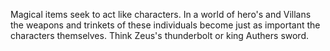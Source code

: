 Magical items seek to act like characters. In a world of hero's and Villans the weapons and trinkets of these individuals become just as important the characters themselves. Think Zeus's thunderbolt or king Authers sword.
